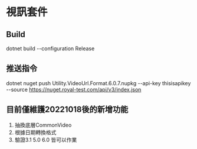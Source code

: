 # 視訊套件

## Build 
dotnet build --configuration Release

## 推送指令

dotnet nuget push Utility.VideoUrl.Format.6.0.7.nupkg --api-key thisisapikey --source https://nuget.royal-test.com/api/v3/index.json

## 目前僅維護20221018後的新增功能
1. 抽換底層CommonVideo
2. 根據日期轉換格式
3. 驗證3.1 5.0 6.0 皆可以作業